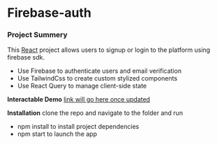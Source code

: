 # Firebase-auth
### Project Summery
This [React](https://reactjs.org/) project allows users to signup or login to the platform using firebase sdk.
- Use Firebase to authenticate users and email verification
- Use TailwindCss to create custom stylized components
- Use React Query to manage client-side state

**Interactable Demo**
[link will go here once updated](http://localhost/)

**Installation**
clone the repo and navigate to the folder and run
- npm install to install project dependencies
- npm start to launch the app
